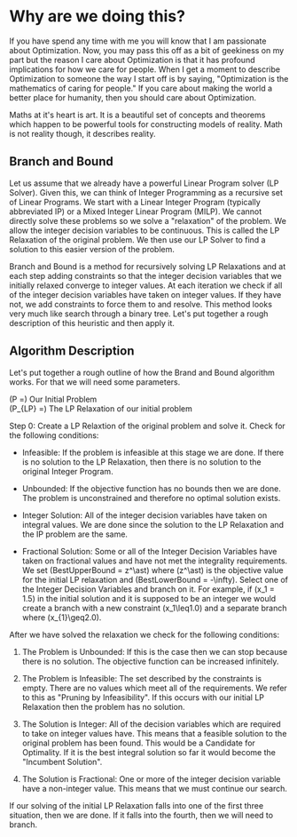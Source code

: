 
# Why are we doing this?

If you have spend any time with me you will know that I am passionate about Optimization. Now, you may pass this off as a bit of geekiness on my part but the reason I care about Optimization is that it has profound implications for how we care for people. When I get a moment to describe Optimization to someone the way I start off is by saying, "Optimization is the mathematics of caring for people." If you care about making the world a better place for humanity, then you should care about Optimization.

Maths at it's heart is art. It is a beautiful set of concepts and theorems which happen to be powerful tools for constructing models of reality. Math is not reality though, it describes reality.

## Branch and Bound

Let us assume that we already have a powerful Linear Program solver (LP Solver). Given this, we can think of Integer Programming as a recursive set of Linear Programs. We start with a Linear Integer Program (typically abbreviated IP) or a Mixed Integer Linear Program (MILP). We cannot directly solve these problems so we solve a "relaxation" of the problem. We allow the integer decision variables to be continuous. This is called the LP Relaxation of the original problem. We then use our LP Solver to find a solution to this easier version of the problem.

Branch and Bound is a method for recursively solving LP Relaxations and at each step adding constraints so that the integer decision variables that we initially relaxed converge to integer values. At each iteration we check if all of the integer decision variables have taken on integer values. If they have not, we add constraints to force them to and resolve. This method looks very much like search through a binary tree. Let's put together a rough description of this heuristic and then apply it.

## Algorithm Description

Let's put together a rough outline of how the Brand and Bound algorithm works. For that we will need some parameters.

\(P =\) Our Initial Problem\
\(P_{LP} =\) The LP Relaxation of our initial problem


Step 0: Create a LP Relaxtion of the original problem and solve it. Check for the following conditions:

- Infeasible: If the problem is infeasible at this stage we are done. If there is no solution to the LP Relaxation, then there is no solution to the original Integer Program.

- Unbounded: If the objective function has no bounds then we are done. The problem is unconstrained and therefore no optimal solution exists.

- Integer Solution: All of the integer decision variables have taken on integral values. We are done since the solution to the LP Relaxation and the IP problem are the same.

- Fractional Solution: Some or all of the Integer Decision Variables have taken on fractional values and have not met the integrality requirements. We set \(BestUpperBound = z^\ast\) where \(z^\ast\) is the objective value for the initial LP relaxation and  \(BestLowerBound = -\infty\). Select one of the Integer Decision Variables and branch on it. For example, if \(x_1 = 1.5\) in the initial solution and it is supposed to be an integer we would create a branch with a new constraint \(x_1\leq1.0\) and a separate branch where \(x_{1}\geq2.0\).

After we have solved the relaxation we check for the following conditions:

1) The Problem is Unbounded: If this is the case then we can stop because there is no solution. The objective function can be increased infinitely.

2) The Problem is Infeasible: The set described by the constraints is empty. There are no values which meet all of the requirements. We refer to this as "Pruning by Infeasibility". If this occurs with our initial LP Relaxation then the problem has no solution.

3) The Solution is Integer: All of the decision variables which are required to take on integer values have. This means that a feasible solution to the original problem has been found. This would be a Candidate for Optimality. If it is the best integral solution so far it would become the "Incumbent Solution".

4) The Solution is Fractional: One or more of the integer decision variable have a non-integer value. This means that we must continue our search.

If our solving of the initial LP Relaxation falls into one of the first three situation, then we are done. If it falls into the fourth, then we will need to branch.